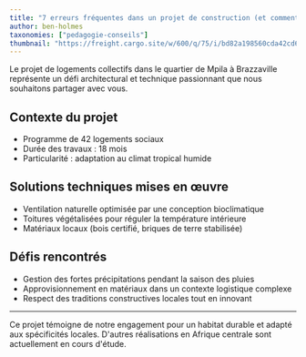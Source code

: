 ```yaml
---
title: "7 erreurs fréquentes dans un projet de construction (et comment les éviter)"
author: ben-holmes
taxonomies: ["pedagogie-conseils"]
thumbnail: "https://freight.cargo.site/w/600/q/75/i/bd82a198560cda42cd619aae69c2352379127a47c9382b4f3fda04384d39f692/Screen-Shot-2023-07-31-at-4.57.19-PM.png"
---
```


Le projet de logements collectifs dans le quartier de Mpila à Brazzaville représente un défi architectural et technique passionnant que nous souhaitons partager avec vous.

## Contexte du projet

- Programme de 42 logements sociaux
- Durée des travaux : 18 mois
- Particularité : adaptation au climat tropical humide

## Solutions techniques mises en œuvre

- Ventilation naturelle optimisée par une conception bioclimatique
- Toitures végétalisées pour réguler la température intérieure
- Matériaux locaux (bois certifié, briques de terre stabilisée)

## Défis rencontrés

- Gestion des fortes précipitations pendant la saison des pluies
- Approvisionnement en matériaux dans un contexte logistique complexe
- Respect des traditions constructives locales tout en innovant

---

Ce projet témoigne de notre engagement pour un habitat durable et adapté aux spécificités locales. D'autres réalisations en Afrique centrale sont actuellement en cours d'étude.
